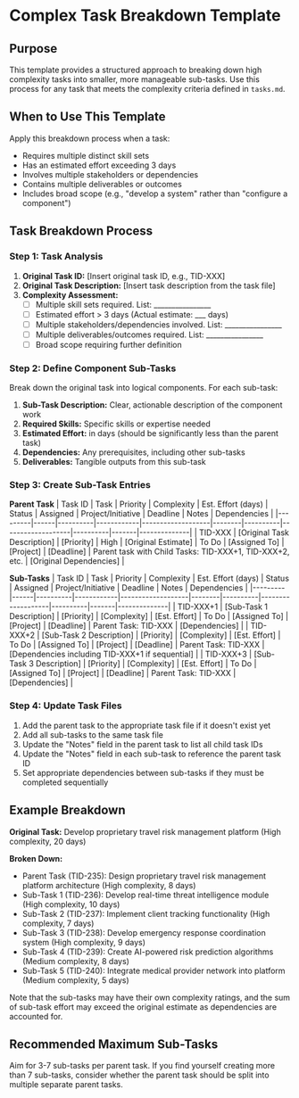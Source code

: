 <!-- Template for breaking down complex tasks into manageable sub-tasks. Last updated: 2025-05-18 -->

# Complex Task Breakdown Template

## Purpose
This template provides a structured approach to breaking down high complexity tasks into smaller, more manageable sub-tasks. Use this process for any task that meets the complexity criteria defined in `tasks.md`.

## When to Use This Template
Apply this breakdown process when a task:
- Requires multiple distinct skill sets
- Has an estimated effort exceeding 3 days
- Involves multiple stakeholders or dependencies
- Contains multiple deliverables or outcomes
- Includes broad scope (e.g., "develop a system" rather than "configure a component")

## Task Breakdown Process

### Step 1: Task Analysis
1. **Original Task ID:** [Insert original task ID, e.g., TID-XXX]
2. **Original Task Description:** [Insert task description from the task file]
3. **Complexity Assessment:**
   - [ ] Multiple skill sets required. List: ________________
   - [ ] Estimated effort > 3 days (Actual estimate: ___ days)
   - [ ] Multiple stakeholders/dependencies involved. List: ________________
   - [ ] Multiple deliverables/outcomes required. List: ________________
   - [ ] Broad scope requiring further definition

### Step 2: Define Component Sub-Tasks
Break down the original task into logical components. For each sub-task:

1. **Sub-Task Description:** Clear, actionable description of the component work
2. **Required Skills:** Specific skills or expertise needed
3. **Estimated Effort:** in days (should be significantly less than the parent task)
4. **Dependencies:** Any prerequisites, including other sub-tasks
5. **Deliverables:** Tangible outputs from this sub-task

### Step 3: Create Sub-Task Entries

**Parent Task**
| Task ID | Task | Priority | Complexity | Est. Effort (days) | Status | Assigned | Project/Initiative | Deadline | Notes | Dependencies |
|---------|------|----------|------------|-------------------|--------|----------|-------------------|----------|-------|--------------|
| TID-XXX | [Original Task Description] | [Priority] | High | [Original Estimate] | To Do | [Assigned To] | [Project] | [Deadline] | Parent task with Child Tasks: TID-XXX+1, TID-XXX+2, etc. | [Original Dependencies] |

**Sub-Tasks**
| Task ID | Task | Priority | Complexity | Est. Effort (days) | Status | Assigned | Project/Initiative | Deadline | Notes | Dependencies |
|---------|------|----------|------------|-------------------|--------|----------|-------------------|----------|-------|--------------|
| TID-XXX+1 | [Sub-Task 1 Description] | [Priority] | [Complexity] | [Est. Effort] | To Do | [Assigned To] | [Project] | [Deadline] | Parent Task: TID-XXX | [Dependencies] |
| TID-XXX+2 | [Sub-Task 2 Description] | [Priority] | [Complexity] | [Est. Effort] | To Do | [Assigned To] | [Project] | [Deadline] | Parent Task: TID-XXX | [Dependencies including TID-XXX+1 if sequential] |
| TID-XXX+3 | [Sub-Task 3 Description] | [Priority] | [Complexity] | [Est. Effort] | To Do | [Assigned To] | [Project] | [Deadline] | Parent Task: TID-XXX | [Dependencies] |

### Step 4: Update Task Files
1. Add the parent task to the appropriate task file if it doesn't exist yet
2. Add all sub-tasks to the same task file
3. Update the "Notes" field in the parent task to list all child task IDs
4. Update the "Notes" field in each sub-task to reference the parent task ID
5. Set appropriate dependencies between sub-tasks if they must be completed sequentially

## Example Breakdown

**Original Task:** Develop proprietary travel risk management platform (High complexity, 20 days)

**Broken Down:**
- Parent Task (TID-235): Design proprietary travel risk management platform architecture (High complexity, 8 days)
- Sub-Task 1 (TID-236): Develop real-time threat intelligence module (High complexity, 10 days)
- Sub-Task 2 (TID-237): Implement client tracking functionality (High complexity, 7 days)
- Sub-Task 3 (TID-238): Develop emergency response coordination system (High complexity, 9 days)
- Sub-Task 4 (TID-239): Create AI-powered risk prediction algorithms (Medium complexity, 8 days)
- Sub-Task 5 (TID-240): Integrate medical provider network into platform (Medium complexity, 5 days)

Note that the sub-tasks may have their own complexity ratings, and the sum of sub-task effort may exceed the original estimate as dependencies are accounted for.

## Recommended Maximum Sub-Tasks
Aim for 3-7 sub-tasks per parent task. If you find yourself creating more than 7 sub-tasks, consider whether the parent task should be split into multiple separate parent tasks. 